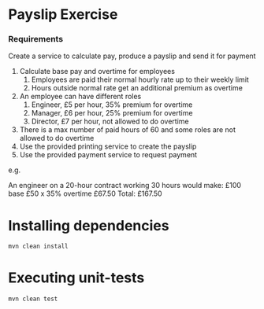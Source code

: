 # Payslip Exercise

### Requirements

Create a service to calculate pay, produce a payslip and send it for payment

1. Calculate base pay and overtime for employees 
   1. Employees are paid their normal hourly rate up to their weekly limit
   2. Hours outside normal rate get an additional premium as overtime 
2. An employee can have different roles
   1. Engineer, £5 per hour, 35% premium for overtime
   2. Manager, £6 per hour, 25% premium for overtime
   3. Director, £7 per hour, not allowed to do overtime
3. There is a max number of paid hours of 60 and some roles are not allowed to do overtime
4. Use the provided printing service to create the payslip
5. Use the provided payment service to request payment

e.g.

An engineer on a 20-hour contract working 30 hours would make: 
   £100 base
   £50 x 35% overtime £67.50
   Total: £167.50

# Installing dependencies

```bash
mvn clean install
```

# Executing unit-tests

```bash
mvn clean test
```